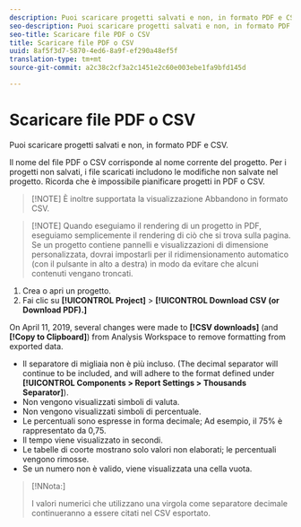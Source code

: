 ```yaml
---
description: Puoi scaricare progetti salvati e non, in formato PDF e CSV.
seo-description: Puoi scaricare progetti salvati e non, in formato PDF e CSV.
seo-title: Scaricare file PDF o CSV
title: Scaricare file PDF o CSV
uuid: 8af5f3d7-5870-4ed6-8a9f-ef290a48ef5f
translation-type: tm+mt
source-git-commit: a2c38c2cf3a2c1451e2c60e003ebe1fa9bfd145d

---
```



# Scaricare file PDF o CSV

Puoi scaricare progetti salvati e non, in formato PDF e CSV.

Il nome del file PDF o CSV corrisponde al nome corrente del progetto. Per i progetti non salvati, i file scaricati includono le modifiche non salvate nel progetto. Ricorda che è impossibile pianificare progetti in PDF o CSV.

> [!NOTE] È inoltre supportata la visualizzazione Abbandono in formato CSV.

> [!NOTE] Quando eseguiamo il rendering di un progetto in PDF, eseguiamo semplicemente il rendering di ciò che si trova sulla pagina. Se un progetto contiene pannelli e visualizzazioni di dimensione personalizzata, dovrai impostarli per il ridimensionamento automatico (con il pulsante in alto a destra) in modo da evitare che alcuni contenuti vengano troncati.

1. Crea o apri un progetto.
1. Fai clic su **[!UICONTROL Project]** &gt; **[!UICONTROL Download CSV (or Download PDF).]**

On April 11, 2019, several changes were made to **[!CSV downloads]** (and **[!Copy to Clipboard]**) from Analysis Workspace to remove formatting from exported data.
* Il separatore di migliaia non è più incluso. (The decimal separator will continue to be included, and will adhere to the format defined under **[!UICONTROL Components > Report Settings > Thousands Separator]**).
* Non vengono visualizzati simboli di valuta.
* Non vengono visualizzati simboli di percentuale.
* Le percentuali sono espresse in forma decimale; Ad esempio, il 75% è rappresentato da 0,75.
* Il tempo viene visualizzato in secondi.
* Le tabelle di coorte mostrano solo valori non elaborati; le percentuali vengono rimosse.
* Se un numero non è valido, viene visualizzata una cella vuota.

>[!NNota:]
>
> I valori numerici che utilizzano una virgola come separatore decimale continueranno a essere citati nel CSV esportato.